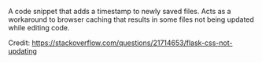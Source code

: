 A code snippet that adds a timestamp to newly saved files. Acts as a workaround to browser caching that results in some files not being updated while editing code. 

Credit: https://stackoverflow.com/questions/21714653/flask-css-not-updating

